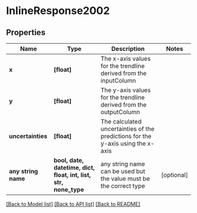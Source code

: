 # InlineResponse2002


## Properties
Name | Type | Description | Notes
------------ | ------------- | ------------- | -------------
**x** | **[float]** | The x-axis values for the trendline derived from the inputColumn | 
**y** | **[float]** | The y-axis values for the trendline derived from the outputColumn | 
**uncertainties** | **[float]** | The calculated uncertainties of the predictions for the y-axis using the x-axis | 
**any string name** | **bool, date, datetime, dict, float, int, list, str, none_type** | any string name can be used but the value must be the correct type | [optional]

[[Back to Model list]](../README.md#documentation-for-models) [[Back to API list]](../README.md#documentation-for-api-endpoints) [[Back to README]](../README.md)


